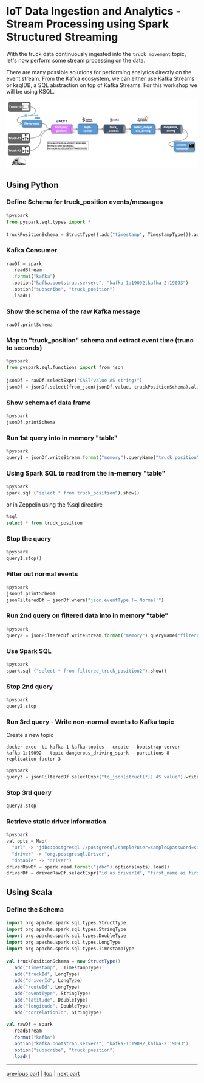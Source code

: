 # IoT Data Ingestion and Analytics - Stream Processing using Spark Structured Streaming

With the truck data continuously ingested into the `truck_movement` topic, let's now perform some stream processing on the data.
 
There are many possible solutions for performing analytics directly on the event stream. From the Kafka ecosystem, we can either use Kafka Streams or ksqlDB, a SQL abstraction on top of Kafka Streams. For this workshop we will be using KSQL. 

![Alt Image Text](./images/stream-processing-with-spark-overview.png "Schema Registry UI")

## Using Python

### Define Schema for truck_position events/messages

```python
%pyspark
from pyspark.sql.types import *

truckPositionSchema = StructType().add("timestamp", TimestampType()).add("truckId",LongType()).add("driverId", LongType()).add("routeId", LongType()).add("eventType", StringType()).add("latitude", DoubleType()).add("longitude", DoubleType()).add("correlationId", StringType()) 
```

### Kafka Consumer

```python
rawDf = spark
  .readStream
  .format("kafka")
  .option("kafka.bootstrap.servers", "kafka-1:19092,kafka-2:19093")
  .option("subscribe", "truck_position")
  .load()
```

### Show the schema of the raw Kafka message

```python
rawDf.printSchema
```

### Map to "truck_position" schema and extract event time (trunc to seconds)  
```python
%pyspark
from pyspark.sql.functions import from_json

jsonDf = rawDf.selectExpr("CAST(value AS string)")
jsonDf = jsonDf.select(from_json(jsonDf.value, truckPositionSchema).alias("json")).selectExpr("json.*", "cast(cast (json.timestamp as double) / 1000 as timestamp) as eventTime")
```

### Show schema of data frame 
```python
%pyspark
jsonDf.printSchema
```

### Run 1st query into in memory "table"

```python
%pyspark
query1 = jsonDf.writeStream.format("memory").queryName("truck_position").start()
```

### Using Spark SQL to read from the in-memory "table"

```python
%pyspark
spark.sql ("select * from truck_position").show()
```

or in Zeppelin using the %sql directive

```sql
%sql
select * from truck_position

```

### Stop the query

```python
%pyspark
query1.stop()
```

### Filter out normal events

```python
%pyspark
jsonDf.printSchema
jsonFilteredDf = jsonDf.where("json.eventType !='Normal'")
```

### Run 2nd query on filtered data into in memory "table"

```python
%pyspark
query2 = jsonFilteredDf.writeStream.format("memory").queryName("filtered_truck_position").start()
```

### Use Spark SQL

```python
%pyspark
spark.sql ("select * from filtered_truck_position2").show()  
```

### Stop 2nd query

```python
%pyspark
query2.stop
```

### Run 3rd query - Write non-normal events to Kafka topic

Create a new topic

```
docker exec -ti kafka-1 kafka-topics --create --bootstrap-server kafka-1:19092 --topic dangerous_driving_spark --partitions 8 --replication-factor 3
```

```python
%pyspark
query3 = jsonFilteredDf.selectExpr("to_json(struct(*)) AS value").writeStream.format("kafka").option("kafka.bootstrap.servers", "kafka-1:19092").option("topic","dangerous_driving_spark").option("checkpointLocation", "/tmp").start()    
```

### Stop 3rd query

```python
query3.stop
```

### Retrieve static driver information

```python
%pyspark
val opts = Map(
  "url" -> "jdbc:postgresql://postgresql/sample?user=sample&password=sample",
  "driver" -> "org.postgresql.Driver",
  "dbtable" -> "driver")
driverRawDf = spark.read.format("jdbc").options(opts).load()  
driverDf = driverRawDf.selectExpr("id as driverId", "first_name as firstName", "last_name as lastName")
```


## Using Scala

### Define the Schema

```scala
import org.apache.spark.sql.types.StructType
import org.apache.spark.sql.types.StringType
import org.apache.spark.sql.types.DoubleType
import org.apache.spark.sql.types.LongType
import org.apache.spark.sql.types.TimestampType

val truckPositionSchema = new StructType() 
  .add("timestamp",  TimestampType) 
  .add("truckId", LongType) 
  .add("driverId", LongType) 
  .add("routeId", LongType) 
  .add("eventType", StringType) 
  .add("latitude", DoubleType) 
  .add("longitude", DoubleType) 
  .add("correlationId", StringType) 
```

```scala
val rawDf = spark
  .readStream
  .format("kafka")
  .option("kafka.bootstrap.servers", "kafka-1:19092,kafka-2:19093")
  .option("subscribe", "truck_position")
  .load()
```


----

[previous part](../05b-iot-data-ingestion-mqtt-to-kafka/README.md)	| 	[top](../05-iot-data-ingestion-and-analytics/README.md) 	| 	[next part](../05d-static-data-ingestion/README.md)
